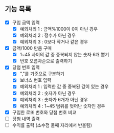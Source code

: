 ## 기능 목록
- [x] 구입 금액 입력
  - [x] 예외처리 1 : 금액%1000이 0이 아닌 경우
  - [x] 예외처리 2 : 정수가 아닌 경우
  - [x] 예외처리 3 : 0보다 작거나 같은 경우
- [x] 금액/1000 만큼 구매
  - [x] 1~45 사이의 값 중 중복되지 않는 숫자 6개 뽑기
  - [x] 번호 오름차순으로 출력하기
- [x] 당첨 번호 입력
  - [x] ","를 기준으로 구분하기
  - [x] 보너스 번호 입력
  - [x] 예외처리 1 : 입력한 값 중 중복된 값이 있는 경우
  - [x] 예외처리 2 : 숫자가 아닌 경우
  - [x] 예외처리 3 : 숫자가 6개가 아닌 경우
  - [x] 예외처리 4 : 1~45 범위를 벗어난 숫자인 경우
- [x] 구입한 로또 번호와 당첨 번호 비교
- [ ] 당첨 내역 출력
- [ ] 수익률 출력 (소수점 둘째 자리에서 반올림)